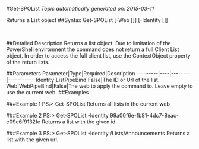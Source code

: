 #Get-SPOList
*Topic automatically generated on: 2015-03-11*

Returns a List object
##Syntax
    Get-SPOList [-Web [<WebPipeBind>]] [-Identity [<ListPipeBind>]]

&nbsp;

##Detailed Description
Returns a list object. Due to limitation of the PowerShell environment the command does not return a full Client List object. In order to access the full client list, use the ContextObject property of the return lists.

##Parameters
Parameter|Type|Required|Description
---------|----|--------|-----------
Identity|ListPipeBind|False|The ID or Url of the list.
Web|WebPipeBind|False|The web to apply the command to. Leave empty to use the current web.
##Examples

###Example 1
    PS:> Get-SPOList
Returns all lists in the current web

###Example 2
    PS:> Get-SPOList -Identity 99a00f6e-fb81-4dc7-8eac-e09c6f9132fe
Returns a list with the given id.

###Example 3
    PS:> Get-SPOList -Identity /Lists/Announcements
Returns a list with the given url.
